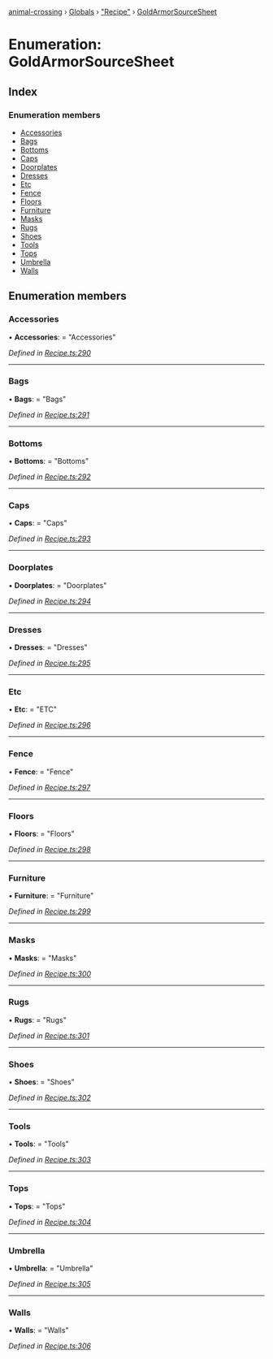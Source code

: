 [animal-crossing](../README.md) › [Globals](../globals.md) › ["Recipe"](../modules/_recipe_.md) › [GoldArmorSourceSheet](_recipe_.goldarmorsourcesheet.md)

# Enumeration: GoldArmorSourceSheet

## Index

### Enumeration members

* [Accessories](_recipe_.goldarmorsourcesheet.md#accessories)
* [Bags](_recipe_.goldarmorsourcesheet.md#bags)
* [Bottoms](_recipe_.goldarmorsourcesheet.md#bottoms)
* [Caps](_recipe_.goldarmorsourcesheet.md#caps)
* [Doorplates](_recipe_.goldarmorsourcesheet.md#doorplates)
* [Dresses](_recipe_.goldarmorsourcesheet.md#dresses)
* [Etc](_recipe_.goldarmorsourcesheet.md#etc)
* [Fence](_recipe_.goldarmorsourcesheet.md#fence)
* [Floors](_recipe_.goldarmorsourcesheet.md#floors)
* [Furniture](_recipe_.goldarmorsourcesheet.md#furniture)
* [Masks](_recipe_.goldarmorsourcesheet.md#masks)
* [Rugs](_recipe_.goldarmorsourcesheet.md#rugs)
* [Shoes](_recipe_.goldarmorsourcesheet.md#shoes)
* [Tools](_recipe_.goldarmorsourcesheet.md#tools)
* [Tops](_recipe_.goldarmorsourcesheet.md#tops)
* [Umbrella](_recipe_.goldarmorsourcesheet.md#umbrella)
* [Walls](_recipe_.goldarmorsourcesheet.md#walls)

## Enumeration members

###  Accessories

• **Accessories**: = "Accessories"

*Defined in [Recipe.ts:290](https://github.com/Norviah/animal-crossing/blob/4ac4ba9/module/types/Recipe.ts#L290)*

___

###  Bags

• **Bags**: = "Bags"

*Defined in [Recipe.ts:291](https://github.com/Norviah/animal-crossing/blob/4ac4ba9/module/types/Recipe.ts#L291)*

___

###  Bottoms

• **Bottoms**: = "Bottoms"

*Defined in [Recipe.ts:292](https://github.com/Norviah/animal-crossing/blob/4ac4ba9/module/types/Recipe.ts#L292)*

___

###  Caps

• **Caps**: = "Caps"

*Defined in [Recipe.ts:293](https://github.com/Norviah/animal-crossing/blob/4ac4ba9/module/types/Recipe.ts#L293)*

___

###  Doorplates

• **Doorplates**: = "Doorplates"

*Defined in [Recipe.ts:294](https://github.com/Norviah/animal-crossing/blob/4ac4ba9/module/types/Recipe.ts#L294)*

___

###  Dresses

• **Dresses**: = "Dresses"

*Defined in [Recipe.ts:295](https://github.com/Norviah/animal-crossing/blob/4ac4ba9/module/types/Recipe.ts#L295)*

___

###  Etc

• **Etc**: = "ETC"

*Defined in [Recipe.ts:296](https://github.com/Norviah/animal-crossing/blob/4ac4ba9/module/types/Recipe.ts#L296)*

___

###  Fence

• **Fence**: = "Fence"

*Defined in [Recipe.ts:297](https://github.com/Norviah/animal-crossing/blob/4ac4ba9/module/types/Recipe.ts#L297)*

___

###  Floors

• **Floors**: = "Floors"

*Defined in [Recipe.ts:298](https://github.com/Norviah/animal-crossing/blob/4ac4ba9/module/types/Recipe.ts#L298)*

___

###  Furniture

• **Furniture**: = "Furniture"

*Defined in [Recipe.ts:299](https://github.com/Norviah/animal-crossing/blob/4ac4ba9/module/types/Recipe.ts#L299)*

___

###  Masks

• **Masks**: = "Masks"

*Defined in [Recipe.ts:300](https://github.com/Norviah/animal-crossing/blob/4ac4ba9/module/types/Recipe.ts#L300)*

___

###  Rugs

• **Rugs**: = "Rugs"

*Defined in [Recipe.ts:301](https://github.com/Norviah/animal-crossing/blob/4ac4ba9/module/types/Recipe.ts#L301)*

___

###  Shoes

• **Shoes**: = "Shoes"

*Defined in [Recipe.ts:302](https://github.com/Norviah/animal-crossing/blob/4ac4ba9/module/types/Recipe.ts#L302)*

___

###  Tools

• **Tools**: = "Tools"

*Defined in [Recipe.ts:303](https://github.com/Norviah/animal-crossing/blob/4ac4ba9/module/types/Recipe.ts#L303)*

___

###  Tops

• **Tops**: = "Tops"

*Defined in [Recipe.ts:304](https://github.com/Norviah/animal-crossing/blob/4ac4ba9/module/types/Recipe.ts#L304)*

___

###  Umbrella

• **Umbrella**: = "Umbrella"

*Defined in [Recipe.ts:305](https://github.com/Norviah/animal-crossing/blob/4ac4ba9/module/types/Recipe.ts#L305)*

___

###  Walls

• **Walls**: = "Walls"

*Defined in [Recipe.ts:306](https://github.com/Norviah/animal-crossing/blob/4ac4ba9/module/types/Recipe.ts#L306)*
